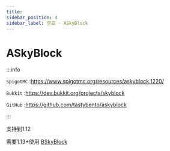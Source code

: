 ```yaml
---
title: 
sidebar_position: 4
sidebar_label: 空岛 - ASkyBlock
---
```


# ASkyBlock

:::info

`SpigotMC` :https://www.spigotmc.org/resources/askyblock.1220/

`Bukkit` :https://dev.bukkit.org/projects/skyblock

`GitHub` :https://github.com/tastybento/askyblock

:::

支持到1.12

需要1.13+使用 [BSkyBlock](BentoBox#BSkyBlock)